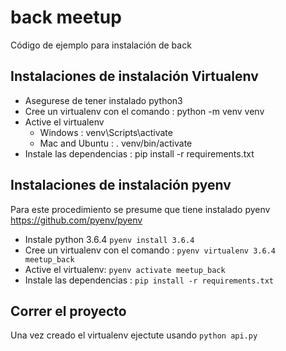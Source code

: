 # back meetup
Código de ejemplo para instalación de back

## Instalaciones de instalación Virtualenv
  - Asegurese de tener instalado python3
  - Cree un virtualenv con el comando : python -m venv venv
  - Active el virtualenv
    - Windows : venv\Scripts\activate
    - Mac and Ubuntu : . venv/bin/activate
  - Instale las dependencias : pip install -r requirements.txt


## Instalaciones de instalación pyenv

Para este procedimiento se presume que tiene instalado pyenv https://github.com/pyenv/pyenv
  - Instale python 3.6.4 `pyenv install 3.6.4`
  - Cree un virtualenv con el comando : `pyenv virtualenv 3.6.4 meetup_back`
  - Active el virtualenv: `pyenv activate meetup_back`
  - Instale las dependencias : `pip install -r requirements.txt`
 
 ## Correr el proyecto
 
Una vez creado el virtualenv ejectute usando `python api.py`
